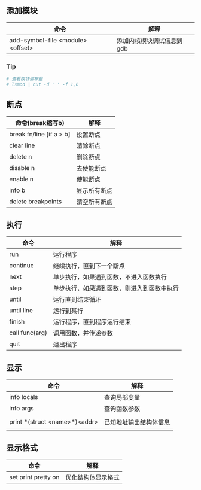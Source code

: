 ## 添加模块

| 命令                                  | 解释                      |
| ------------------------------------- | ------------------------- |
| add-symbol-file \<module\> \<offset\> | 添加内核模块调试信息到gdb |

### Tip

```bash
# 查看模块偏移量
# lsmod | cut -d ' ' -f 1,6
```



## 断点

| 命令(break缩写b)         | 解释         |
| ------------------------ | ------------ |
| break fn/line [if a > b] | 设置断点     |
| clear line               | 清除断点     |
| delete n                 | 删除断点     |
| disable n                | 去使能断点   |
| enable n                 | 使能断点     |
| info b                   | 显示所有断点 |
| delete breakpoints       | 清空所有断点 |



## 执行

| 命令           | 解释                                       |
| -------------- | ------------------------------------------ |
| run            | 运行程序                                   |
| continue       | 继续执行，直到下一个断点                   |
| next           | 单步执行，如果遇到函数，不进入函数执行     |
| step           | 单步执行，如果遇到函数，则进入到函数中执行 |
| until          | 运行直到结束循环                           |
| until line     | 运行到某行                                 |
| finish         | 运行程序，直到程序运行结束                 |
| call func(arg) | 调用函数，并传递参数                       |
| quit           | 退出程序                                   |



## 显示

| 命令                                | 解释                   |
| ----------------------------------- | ---------------------- |
| info locals                         | 查询局部变量           |
| info args                           | 查询函数参数           |
|                                     |                        |
| print \*(struct \<name\>\*)\<addr\> | 已知地址输出结构体信息 |
|                                     |                        |



## 显示格式

| 命令                | 解释               |
| ------------------- | ------------------ |
| set print pretty on | 优化结构体显示格式 |



